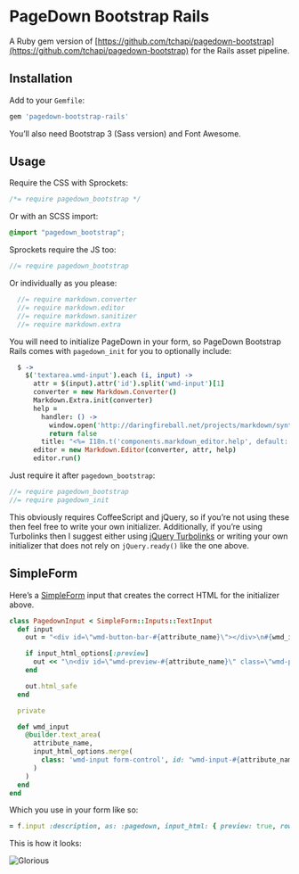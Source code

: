 # PageDown Bootstrap Rails

A Ruby gem version of [https://github.com/tchapi/pagedown-bootstrap](https://github.com/tchapi/pagedown-bootstrap) for the Rails asset pipeline.

## Installation

Add to your `Gemfile`:

``` ruby
gem 'pagedown-bootstrap-rails'
```

You’ll also need Bootstrap 3 (Sass version) and Font Awesome.

## Usage

Require the CSS with Sprockets:

``` css
/*= require pagedown_bootstrap */
```

Or with an SCSS import:

``` scss
@import "pagedown_bootstrap";
```

Sprockets require the JS too:

``` javascript
//= require pagedown_bootstrap
```

Or individually as you please:

``` javascript
  //= require markdown.converter
  //= require markdown.editor
  //= require markdown.sanitizer
  //= require markdown.extra
```

You will need to initialize PageDown in your form, so PageDown Bootstrap Rails comes with `pagedown_init` for you to optionally include:

``` coffee
  $ ->
    $('textarea.wmd-input').each (i, input) ->
      attr = $(input).attr('id').split('wmd-input')[1]
      converter = new Markdown.Converter()
      Markdown.Extra.init(converter)
      help =
        handler: () ->
          window.open('http://daringfireball.net/projects/markdown/syntax')
          return false
        title: "<%= I18n.t('components.markdown_editor.help', default: 'Markdown Editing Help') %>"
      editor = new Markdown.Editor(converter, attr, help)
      editor.run()
```

Just require it after `pagedown_bootstrap`:

``` javascript
//= require pagedown_bootstrap
//= require pagedown_init
```

This obviously requires CoffeeScript and jQuery, so if you’re not using these then feel free to write your own initializer. Additionally, if you’re using Turbolinks then I suggest either using [jQuery Turbolinks](https://github.com/kossnocorp/jquery.turbolinks) or writing
your own initializer that does not rely on `jQuery.ready()` like the one above.

## SimpleForm

Here’s a [SimpleForm](https://github.com/plataformatec/simple_form) input that creates the correct HTML for the initializer above.

``` ruby
class PagedownInput < SimpleForm::Inputs::TextInput
  def input
    out = "<div id=\"wmd-button-bar-#{attribute_name}\"></div>\n#{wmd_input}"

    if input_html_options[:preview]
      out << "\n<div id=\"wmd-preview-#{attribute_name}\" class=\"wmd-preview\"></div>"
    end

    out.html_safe
  end

  private

  def wmd_input
    @builder.text_area(
      attribute_name,
      input_html_options.merge(
        class: 'wmd-input form-control', id: "wmd-input-#{attribute_name}"
      )
    )
  end
end
```

Which you use in your form like so:

``` ruby
= f.input :description, as: :pagedown, input_html: { preview: true, rows: 10 }
```

This is how it looks:

![Glorious](https://cldup.com/zCzX0kUgrW.png)
